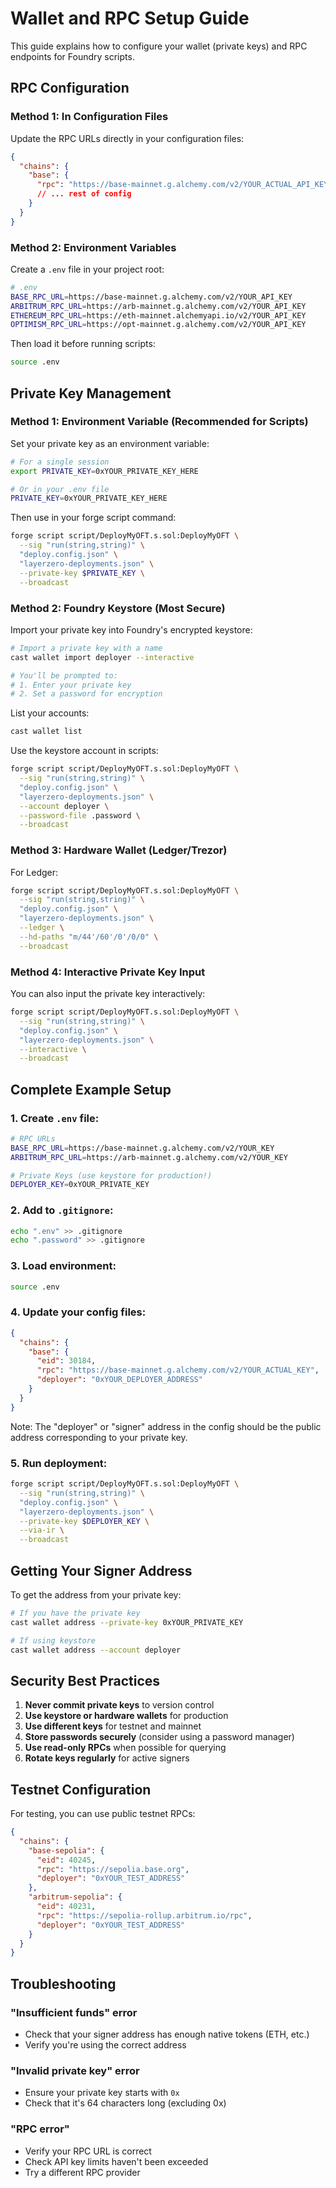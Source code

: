# Wallet and RPC Setup Guide

This guide explains how to configure your wallet (private keys) and RPC endpoints for Foundry scripts.

## RPC Configuration

### Method 1: In Configuration Files
Update the RPC URLs directly in your configuration files:

```json
{
  "chains": {
    "base": {
      "rpc": "https://base-mainnet.g.alchemy.com/v2/YOUR_ACTUAL_API_KEY",
      // ... rest of config
    }
  }
}
```

### Method 2: Environment Variables
Create a `.env` file in your project root:

```bash
# .env
BASE_RPC_URL=https://base-mainnet.g.alchemy.com/v2/YOUR_API_KEY
ARBITRUM_RPC_URL=https://arb-mainnet.g.alchemy.com/v2/YOUR_API_KEY
ETHEREUM_RPC_URL=https://eth-mainnet.alchemyapi.io/v2/YOUR_API_KEY
OPTIMISM_RPC_URL=https://opt-mainnet.g.alchemy.com/v2/YOUR_API_KEY
```

Then load it before running scripts:
```bash
source .env
```

## Private Key Management

### Method 1: Environment Variable (Recommended for Scripts)

Set your private key as an environment variable:

```bash
# For a single session
export PRIVATE_KEY=0xYOUR_PRIVATE_KEY_HERE

# Or in your .env file
PRIVATE_KEY=0xYOUR_PRIVATE_KEY_HERE
```

Then use in your forge script command:
```bash
forge script script/DeployMyOFT.s.sol:DeployMyOFT \
  --sig "run(string,string)" \
  "deploy.config.json" \
  "layerzero-deployments.json" \
  --private-key $PRIVATE_KEY \
  --broadcast
```

### Method 2: Foundry Keystore (Most Secure)

Import your private key into Foundry's encrypted keystore:

```bash
# Import a private key with a name
cast wallet import deployer --interactive

# You'll be prompted to:
# 1. Enter your private key
# 2. Set a password for encryption
```

List your accounts:
```bash
cast wallet list
```

Use the keystore account in scripts:
```bash
forge script script/DeployMyOFT.s.sol:DeployMyOFT \
  --sig "run(string,string)" \
  "deploy.config.json" \
  "layerzero-deployments.json" \
  --account deployer \
  --password-file .password \
  --broadcast
```

### Method 3: Hardware Wallet (Ledger/Trezor)

For Ledger:
```bash
forge script script/DeployMyOFT.s.sol:DeployMyOFT \
  --sig "run(string,string)" \
  "deploy.config.json" \
  "layerzero-deployments.json" \
  --ledger \
  --hd-paths "m/44'/60'/0'/0/0" \
  --broadcast
```

### Method 4: Interactive Private Key Input

You can also input the private key interactively:
```bash
forge script script/DeployMyOFT.s.sol:DeployMyOFT \
  --sig "run(string,string)" \
  "deploy.config.json" \
  "layerzero-deployments.json" \
  --interactive \
  --broadcast
```

## Complete Example Setup

### 1. Create `.env` file:
```bash
# RPC URLs
BASE_RPC_URL=https://base-mainnet.g.alchemy.com/v2/YOUR_KEY
ARBITRUM_RPC_URL=https://arb-mainnet.g.alchemy.com/v2/YOUR_KEY

# Private Keys (use keystore for production!)
DEPLOYER_KEY=0xYOUR_PRIVATE_KEY
```

### 2. Add to `.gitignore`:
```bash
echo ".env" >> .gitignore
echo ".password" >> .gitignore
```

### 3. Load environment:
```bash
source .env
```

### 4. Update your config files:
```json
{
  "chains": {
    "base": {
      "eid": 30184,
      "rpc": "https://base-mainnet.g.alchemy.com/v2/YOUR_ACTUAL_KEY",
      "deployer": "0xYOUR_DEPLOYER_ADDRESS"
    }
  }
}
```

Note: The "deployer" or "signer" address in the config should be the public address corresponding to your private key.

### 5. Run deployment:
```bash
forge script script/DeployMyOFT.s.sol:DeployMyOFT \
  --sig "run(string,string)" \
  "deploy.config.json" \
  "layerzero-deployments.json" \
  --private-key $DEPLOYER_KEY \
  --via-ir \
  --broadcast
```

## Getting Your Signer Address

To get the address from your private key:

```bash
# If you have the private key
cast wallet address --private-key 0xYOUR_PRIVATE_KEY

# If using keystore
cast wallet address --account deployer
```

## Security Best Practices

1. **Never commit private keys** to version control
2. **Use keystore or hardware wallets** for production
3. **Use different keys** for testnet and mainnet
4. **Store passwords securely** (consider using a password manager)
5. **Use read-only RPCs** when possible for querying
6. **Rotate keys regularly** for active signers

## Testnet Configuration

For testing, you can use public testnet RPCs:

```json
{
  "chains": {
    "base-sepolia": {
      "eid": 40245,
      "rpc": "https://sepolia.base.org",
      "deployer": "0xYOUR_TEST_ADDRESS"
    },
    "arbitrum-sepolia": {
      "eid": 40231,
      "rpc": "https://sepolia-rollup.arbitrum.io/rpc",
      "deployer": "0xYOUR_TEST_ADDRESS"
    }
  }
}
```

## Troubleshooting

### "Insufficient funds" error
- Check that your signer address has enough native tokens (ETH, etc.)
- Verify you're using the correct address

### "Invalid private key" error
- Ensure your private key starts with `0x`
- Check that it's 64 characters long (excluding 0x)

### "RPC error" 
- Verify your RPC URL is correct
- Check API key limits haven't been exceeded
- Try a different RPC provider 